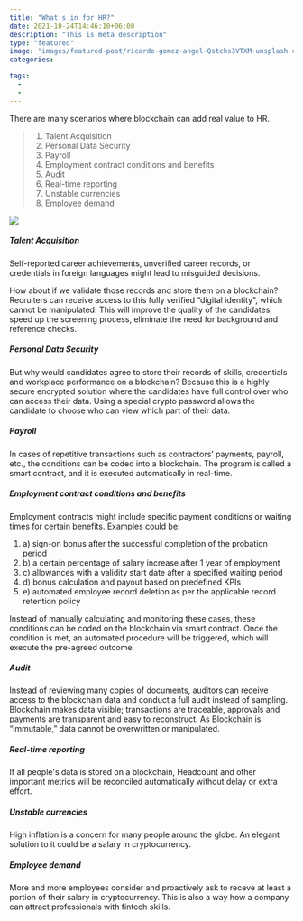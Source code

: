 ```yaml
---
title: "What's in for HR?"
date: 2021-10-24T14:46:10+06:00
description: "This is meta description"
type: "featured"
image: "images/featured-post/ricardo-gomez-angel-Qstchs3VTXM-unsplash cropped.jpg"
categories: 

tags:
  -
  - 
---
```








There are many scenarios where blockchain can add real value to HR.



> 1. Talent Acquisition
> 2. Personal Data Security
> 3. Payroll
> 4. Employment contract conditions and benefits
> 5. Audit
> 6. Real-time reporting
> 7. Unstable currencies
> 8. Employee demand
 

![](../images/post-img.jpg)


##### **Talent Acquisition**

Self-reported career achievements, unverified career records, or credentials in foreign languages might lead to misguided decisions. 

How about if we validate those records and store them on a blockchain? Recruiters can receive access to this fully verified “digital identity", which cannot be manipulated. This will improve the quality of the candidates, speed up the screening process, eliminate the need for background and reference checks.

##### **Personal Data Security**

But why would candidates agree to store their records of skills, credentials and workplace performance on a blockchain? Because this is a highly secure encrypted solution where the candidates have full control over who can access their data. Using a special crypto password allows the candidate to choose who can view which part of their data. 



##### **Payroll**

In cases of repetitive transactions such as contractors’ payments, payroll, etc., the conditions can be coded into a blockchain. The program is called a smart contract, and it is executed automatically in real-time.


##### **Employment contract conditions and benefits**

Employment contracts might include specific payment conditions or waiting times for certain benefits. Examples could be:


1. a) sign-on bonus after the successful completion of the probation period
2. b) a certain percentage of salary increase after 1 year of employment
3. c) allowances with a validity start date after a specified waiting period
4. d) bonus calculation and payout based on predefined KPIs
5. e) automated employee record deletion as per the applicable record retention policy  

Instead of manually calculating and monitoring these cases, these conditions can be coded on the blockchain via smart contract. Once the condition is met, an automated procedure will be triggered, which will execute the pre-agreed outcome. 



##### **Audit**

Instead of reviewing many copies of documents, auditors can receive access to the blockchain data and conduct a full audit instead of sampling. Blockchain makes data visible; transactions are traceable, approvals and payments are transparent and easy to reconstruct. As Blockchain is “immutable,” data cannot be overwritten or manipulated.


##### **Real-time reporting**

If all people's data is stored on a blockchain, Headcount and other important metrics will be reconciled automatically without delay or extra effort. 


##### **Unstable currencies**

High inflation is a concern for many people around the globe. An elegant solution to it could be a salary in cryptocurrency.


##### **Employee demand**

More and more employees consider and proactively ask to receve at least a portion of their salary in cryptocurrency. This is also a way how a company can attract professionals with fintech skills.